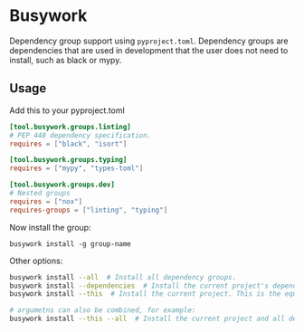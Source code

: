 # Busywork

Dependency group support using `pyproject.toml`. Dependency groups are dependencies
that are used in development that the user does not need to install, such as black
or mypy.


## Usage

Add this to your pyproject.toml
```toml
[tool.busywork.groups.linting]
# PEP 440 dependency specification.
requires = ["black", "isort"]

[tool.busywork.groups.typing]
requires = ["mypy", "types-toml"]

[tool.busywork.groups.dev]
# Nested groups
requires = ["nox"]
requires-groups = ["linting", "typing"]
```

Now install the group:

`busywork install -g group-name`

Other options:
```sh
busywork install --all  # Install all dependency groups.
busywork install --dependencies  # Install the current project's dependencies.
busywork install --this  # Install the current project. This is the equivalent to `pip install .`

# argumetns can also be combined, for example:
busywork install --this --all  # Install the current project and all dependency groups.
```
